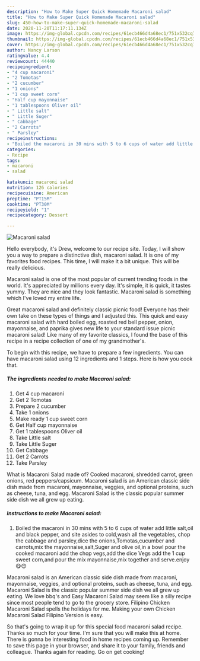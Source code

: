 ```yaml
---
description: "How to Make Super Quick Homemade Macaroni salad"
title: "How to Make Super Quick Homemade Macaroni salad"
slug: 450-how-to-make-super-quick-homemade-macaroni-salad
date: 2020-11-20T11:17:11.134Z
image: https://img-global.cpcdn.com/recipes/61ecb466d4a68ec1/751x532cq70/macaroni-salad-recipe-main-photo.jpg
thumbnail: https://img-global.cpcdn.com/recipes/61ecb466d4a68ec1/751x532cq70/macaroni-salad-recipe-main-photo.jpg
cover: https://img-global.cpcdn.com/recipes/61ecb466d4a68ec1/751x532cq70/macaroni-salad-recipe-main-photo.jpg
author: Nancy Larson
ratingvalue: 4.4
reviewcount: 44440
recipeingredient:
- "4 cup macaroni"
- "2 Tomotas"
- "2 cucumber"
- "1 onions"
- "1 cup sweet corn"
- "Half cup mayonnaise"
- "1 tablespoons Oliver oil"
- " Little salt"
- " Little Suger"
- " Cabbage"
- "2 Carrots"
- " Parsley"
recipeinstructions:
- "Boiled the macaroni in 30 mins with 5 to 6 cups of water add little salt,oil and black pepper, and site asides to cold,wash all the vegetables, chop the cabbage and parsley,dice the onions,Tomotas,cucumber and carrots,mix the mayonnaise,salt,Suger and olive oil,in a bowl pour the cooked macaroni add the chop vegs,add the dice Vegs add the 1 cup sweet corn,and pour the mix mayonnaise,mix together and serve.enjoy😋😊"
categories:
- Recipe
tags:
- macaroni
- salad

katakunci: macaroni salad 
nutrition: 126 calories
recipecuisine: American
preptime: "PT15M"
cooktime: "PT30M"
recipeyield: "1"
recipecategory: Dessert

---
```



![Macaroni salad](https://img-global.cpcdn.com/recipes/61ecb466d4a68ec1/751x532cq70/macaroni-salad-recipe-main-photo.jpg)

Hello everybody, it's Drew, welcome to our recipe site. Today, I will show you a way to prepare a distinctive dish, macaroni salad. It is one of my favorites food recipes. This time, I will make it a bit unique. This will be really delicious.

Macaroni salad is one of the most popular of current trending foods in the world. It's appreciated by millions every day. It's simple, it is quick, it tastes yummy. They are nice and they look fantastic. Macaroni salad is something which I've loved my entire life.

Great macaroni salad and definitely classic picnic food! Everyone has their own take on these types of things and I adjusted this. This quick and easy macaroni salad with hard boiled egg, roasted red bell pepper, onion, mayonnaise, and paprika gives new life to your standard issue picnic macaroni salad! Like many of my favorite classics, I found the base of this recipe in a recipe collection of one of my grandmother&#39;s.


To begin with this recipe, we have to prepare a few ingredients. You can have macaroni salad using 12 ingredients and 1 steps. Here is how you cook that.

<!--inarticleads1-->

##### The ingredients needed to make Macaroni salad:

1. Get 4 cup macaroni
1. Get 2 Tomotas
1. Prepare 2 cucumber
1. Take 1 onions
1. Make ready 1 cup sweet corn
1. Get Half cup mayonnaise
1. Get 1 tablespoons Oliver oil
1. Take  Little salt
1. Take  Little Suger
1. Get  Cabbage
1. Get 2 Carrots
1. Take  Parsley


What is Macaroni Salad made of? Cooked macaroni, shredded carrot, green onions, red peppers/capsicum. Macaroni salad is an American classic side dish made from macaroni, mayonnaise, veggies, and optional proteins, such as cheese, tuna, and egg. Macaroni Salad is the classic popular summer side dish we all grew up eating. 

<!--inarticleads2-->

##### Instructions to make Macaroni salad:

1. Boiled the macaroni in 30 mins with 5 to 6 cups of water add little salt,oil and black pepper, and site asides to cold,wash all the vegetables, chop the cabbage and parsley,dice the onions,Tomotas,cucumber and carrots,mix the mayonnaise,salt,Suger and olive oil,in a bowl pour the cooked macaroni add the chop vegs,add the dice Vegs add the 1 cup sweet corn,and pour the mix mayonnaise,mix together and serve.enjoy😋😊


Macaroni salad is an American classic side dish made from macaroni, mayonnaise, veggies, and optional proteins, such as cheese, tuna, and egg. Macaroni Salad is the classic popular summer side dish we all grew up eating. We love bbq&#39;s and Easy Macaroni Salad may seem like a silly recipe since most people tend to go to the grocery store. Filipino Chicken Macaroni Salad spells the holidays for me. Making your own Chicken Macaroni Salad Filipino Version is easy. 

So that's going to wrap it up for this special food macaroni salad recipe. Thanks so much for your time. I'm sure that you will make this at home. There is gonna be interesting food in home recipes coming up. Remember to save this page in your browser, and share it to your family, friends and colleague. Thanks again for reading. Go on get cooking!
